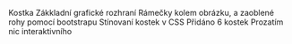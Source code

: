 Kostka
Zákkladní grafické rozhraní
Rámečky kolem obrázku, a zaoblené rohy pomocí bootstrapu
Stínovaní kostek v CSS
Přidáno 6 kostek
Prozatím nic interaktivního
